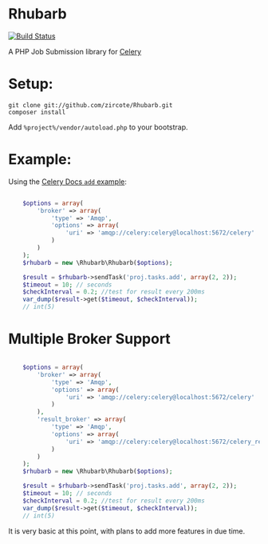 Rhubarb
=======

[![Build Status](https://secure.travis-ci.org/zircote/Rhubarb.png)](http://travis-ci.org/zircote/Rhubarb)

A PHP Job Submission library for [Celery](http://celeryproject.org/)

Setup:
======

```
git clone git://github.com/zircote/Rhubarb.git
composer install
```
Add `%project%/vendor/autoload.php` to your bootstrap.

Example:
========
Using the [Celery Docs `add` example](http://docs.celeryproject.org/en/latest/getting-started/first-steps-with-celery.html#application):

```php

    $options = array(
        'broker' => array(
            'type' => 'Amqp',
            'options' => array(
                'uri' => 'amqp://celery:celery@localhost:5672/celery'
            )
        )
    );
    $rhubarb = new \Rhubarb\Rhubarb($options);

    $result = $rhubarb->sendTask('proj.tasks.add', array(2, 2));
    $timeout = 10; // seconds
    $checkInterval = 0.2; //test for result every 200ms
    var_dump($result->get($timeout, $checkInterval));
    // int(5)
```

Multiple Broker Support
=========================

```php

    $options = array(
        'broker' => array(
            'type' => 'Amqp',
            'options' => array(
                'uri' => 'amqp://celery:celery@localhost:5672/celery'
            )
        ),
        'result_broker' => array(
            'type' => 'Amqp',
            'options' => array(
                'uri' => 'amqp://celery:celery@localhost:5672/celery_results'
            )
        )
    );
    $rhubarb = new \Rhubarb\Rhubarb($options);

    $result = $rhubarb->sendTask('proj.tasks.add', array(2, 2));
    $timeout = 10; // seconds
    $checkInterval = 0.2; //test for result every 200ms
    var_dump($result->get($timeout, $checkInterval));
    // int(5)

```
It is very basic at this point, with plans to add more features in due time.
